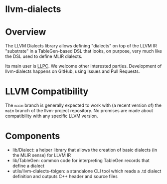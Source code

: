 llvm-dialects
=============

Overview
========
The LLVM Dialects library allows defining "dialects" on top of the LLVM IR
"substrate" in a TableGen-based DSL that looks, on purpose, very much like the
DSL used to define MLIR dialects.

Its main user is [LLPC](https://github.com/GPUOpen-Drivers/llpc). We welcome
other interested parties. Development of llvm-dialects happens on GitHub,
using Issues and Pull Requests.

LLVM Compatibility
==================
The `main` branch is generally expected to work with (a recent version of) the
`main` branch of the llvm-project repository. No promises are made about
compatibility with any specific LLVM version.

Components
==========

- lib/Dialect: a helper library that allows the creation of basic dialects (in
  the MLIR sense) for LLVM IR
- lib/TableGen: common code for interpreting TableGen records that define a
  dialect
- utils/llvm-dialects-tblgen: a standalone CLI tool which reads a .td dialect
  definition and outputs C++ header and source files

